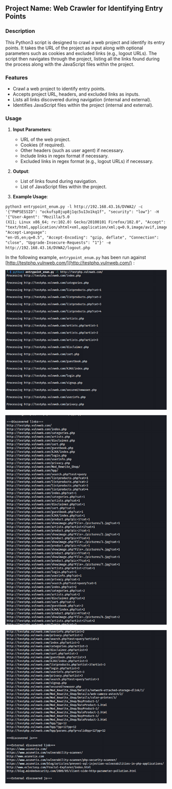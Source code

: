 ## Project Name: Web Crawler for Identifying Entry Points

### Description
This Python3 script is designed to crawl a web project and identify its entry points. It takes the URL of the project as input along with optional parameters such as cookies and excluded links (e.g., logout URLs). The script then navigates through the project, listing all the links found during the process along with the JavaScript files within the project.

### Features
- Crawl a web project to identify entry points.
- Accepts project URL, headers, and excluded links as inputs.
- Lists all links discovered during navigation (internal and external).
- Identifies JavaScript files within the project (internal and external).

### Usage
1. **Input Parameters**:
   - URL of the web project.
   - Cookies (if required).
   - Other headers (such as user agent) if necessary.
   - Include links in regex format if necessary.
   - Excluded links in regex format (e.g., logout URLs) if necessary.

2. **Output**:
   - List of links found during navigation.
   - List of JavaScript files within the project.

3. **Example Usage**:
```
python3 entrypoint_enum.py -l http://192.168.43.16/DVWA2/ -c '{"PHPSESSID": "ockufsp8jup8j1qc5u13o1kq1f", "security": "low"}' -H '{"User-Agent": "Mozilla/5.0
(X11; Linux x86_64; rv:102.0) Gecko/20100101 Firefox/102.0", "Accept": "text/html,application/xhtml+xml,application/xml;q=0.9,image/avif,image/webp,*/*;q=0.8", "Accept-Language":
"en-US,en;q=0.5", "Accept-Encoding": "gzip, deflate", "Connection": "close", "Upgrade-Insecure-Requests": "1"}' -e http://192.168.43.16/DVWA2/logout.php
```

In the following example, `entrypoint_enum.py` has been run against [http://testphp.vulnweb.com/](http://testphp.vulnweb.com/) : 

![entrypoint_enum.py](running.png "Command to run entrypoint_enum.py with default option")

![Running entrypoint_enum.py](output1.png "Running entrypoint_enum.py with default option")

![Output](output2.png "Output of entrypoint_enum.py")
